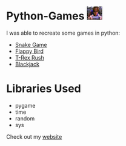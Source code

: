 # Python-Games <img src="/Resources/game.gif" width="40" height="35"/>

I was able to recreate some games in python:

- [Snake Game](https://github.com/preetparmar/Python-Games/tree/master/Snake-Game)
- [Flappy Bird](https://github.com/preetparmar/Python-Games/tree/master/Flappy-Bird)
- [T-Rex Rush](https://github.com/preetparmar/Python-Games/tree/master/TRex-Rush)
- [Blackjack](https://github.com/preetparmar/Python-Games/tree/master/Blackjack)

# Libraries Used

- pygame
- time
- random
- sys

Check out my [website](https://preetparmar.com/)
